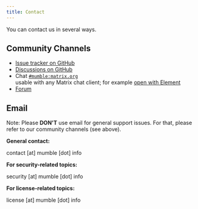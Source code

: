```yaml
---
title: Contact
---
```


You can contact us in several ways.

## Community Channels

* [Issue tracker on GitHub](https://github.com/mumble-voip/mumble/issues)
* [Discussions on GitHub](https://github.com/mumble-voip/mumble/discussions)
* Chat [`#mumble:matrix.org`](https://matrix.to/#/#mumble:matrix.org)  
  usable with any Matrix chat client; for example [open with Element](https://app.element.io/#/room/#mumble:matrix.org)  
* [Forum](https://forums.mumble.info/)

## Email

Note: Please **DON'T** use email for general support issues. For that, please refer to our community channels (see above).

**General contact:**

contact [at] mumble [dot] info

**For security-related topics:**

security [at] mumble [dot] info

**For license-related topics:**

license [at] mumble [dot] info
